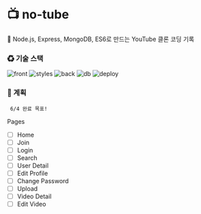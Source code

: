 # 📺 no-tube
💭 Node.js, Express, MongoDB, ES6로 만드는 YouTube 클론 코딩 기록

### ♻ 기술 스택

![front](https://img.shields.io/badge/Frontend-JavaScript-yellow?style=for-the-badge&logo=javascript)
![styles](https://img.shields.io/badge/Style-SCSS-hotpink?style=for-the-badge)
![back](https://img.shields.io/badge/Backend-Node-green?style=for-the-badge&logo=express)
![db](https://img.shields.io/badge/DB-MongoDB-darkgreen?style=for-the-badge&logo=mongodb)
![deploy](https://img.shields.io/badge/Deploy-Heroku-blueviolet?style=for-the-badge&logo=heroku)

### 📝 계획

     6/4 완료 목표!

Pages

- [ ] Home
- [ ] Join
- [ ] Login
- [ ] Search
- [ ] User Detail
- [ ] Edit Profile
- [ ] Change Password
- [ ] Upload
- [ ] Video Detail
- [ ] Edit Video
